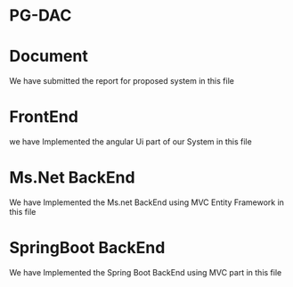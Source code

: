 # PG-DAC

# Document
We have submitted the report for proposed system in this file

# FrontEnd
we have Implemented the angular Ui part of our System in this file

# Ms.Net BackEnd
We have Implemented the Ms.net BackEnd using MVC Entity Framework in this file

# SpringBoot BackEnd
We have Implemented the Spring Boot BackEnd using MVC part in this file
